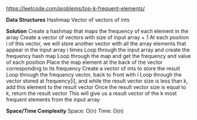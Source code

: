https://leetcode.com/problems/top-k-frequent-elements/

**Data Structures**
	Hashmap
	Vector of vectors of ints

**Solution**
	Create a hashmap that maps the frequency of each element in the array
	Create a vector of vectors with size of input array + 1
	At each position i of this vector, we will store another vector with all the array elements that appear in the input array i times
	Loop through the input array and create the frequency hash map
	Loop through the map and get the frequency and value of each position
	Place the map element at the back of the vector corresponding to its frequency
	Create a vector of ints to store the result
	Loop through the frequency vector, back to front with i
	Loop through the vector stored at frequency[i], and while the result vector size is less than k, add this element to the result vector
	Once the result vector size is equal to k, return the result vector
	This will give us a result vector of the k most frequent elements from the input array

**Space/Time Complexity**
	Space: O(n)
	Time: O(n)